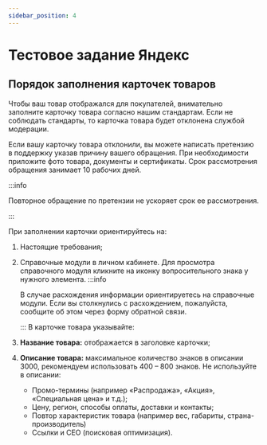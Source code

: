 ```yaml
---
sidebar_position: 4
---
```


# Тестовое задание Яндекс

## Порядок заполнения карточек товаров
Чтобы ваш товар отображался для покупателей, внимательно заполните карточку товара согласно нашим стандартам. Если не соблюдать стандарты, то карточка товара будет отклонена службой модерации.

Если вашу карточку товара отклонили, вы можете написать претензию в поддержку указав причину вашего обращения. При необходимости приложите фото товара, документы и сертификаты.
Срок рассмотрения обращения занимает 10 рабочих дней.

:::info
    
Повторное обращение по претензии не ускоряет срок ее рассмотрения.

:::

При заполнении карточки ориентируйтесь на:
1. Настоящие требования;
2. Справочные модули в личном кабинете.
    Для просмотра справочного модуля кликните на иконку вопросительного знака у нужного элемента.
    :::info
    
    В случае расхождения информации ориентируетесь на справочные модули. Если вы столкнулись с расхождением, пожалуйста, сообщите об этом через форму обратной связи.
    
    :::
В карточке товара указывайте:
1. **Название товара:** отображается в заголовке карточки;
2. **Описание товара:** максимальное количество знаков в описании 3000, рекомендуем использовать 400 – 800 знаков.
    Не используйте в описании: 
    - Промо-термины (например «Распродажа», «Акция», «Специальная цена» и т.д.); 
    - Цену, регион, способы оплаты, доставки и контакты;
    - Повтор характеристик товара (например вес, габариты, страна-производитель)
    - Ссылки и СЕО (поисковая оптимизация).